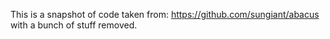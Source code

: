 This is a snapshot of code taken from: https://github.com/sungiant/abacus with a bunch of stuff removed.